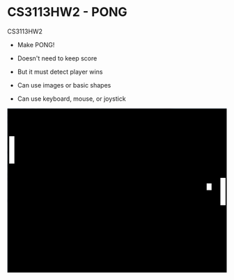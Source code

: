 ﻿CS3113HW2 - PONG
=========

CS3113HW2

* Make PONG!


* Doesn't need to keep score


* But it must detect player wins 


* Can use images or basic shapes


* Can use keyboard, mouse, or joystick

![Alt text](https://github.com/wheressswaldo/CS3113/blob/master/Pong/pong.png?raw=true "Pong")
